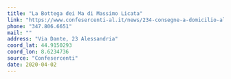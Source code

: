 ```yaml
---
title: "La Bottega dei Ma di Massimo Licata"
link: "https://www.confesercenti-al.it/news/234-consegne-a-domicilio-alessandria-lista-aggiornata-al-26-marzo.html"
phone: "347.806.6651"
mail: ""
address: "Via Dante, 23 Alessandria"
coord_lat: 44.9150293
coord_lon: 8.6234736
source: "Confesercenti"
date: 2020-04-02
---
```



